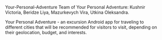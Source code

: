 Your-Personal-Adventure
Team of Your Personal Adventure: Kushnir Victoria, Beridze Liya, Mazurkevych Vira, Utkina Oleksandra.

Your Personal Adventure - an excursion Android app for traveling to different cities that will be recommended for visitors to visit, depending on their geolocation, budget, and interests.

